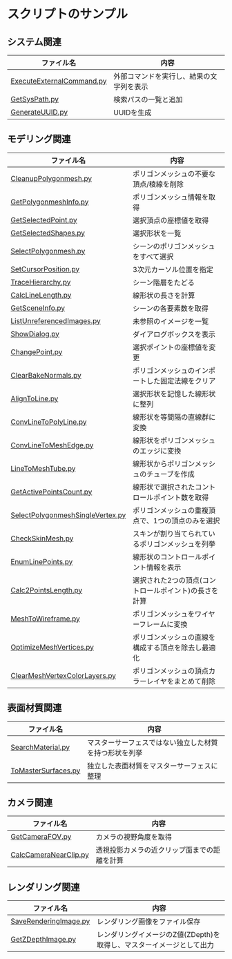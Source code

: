 # スクリプトのサンプル

## システム関連

|ファイル名|内容|
|--|--|
|[ExecuteExternalCommand.py](./ExecuteExternalCommand.py)|外部コマンドを実行し、結果の文字列を表示|
|[GetSysPath.py](./GetSysPath.py)|検索パスの一覧と追加|
|[GenerateUUID.py](./GenerateUUID.py)|UUIDを生成|

## モデリング関連

|ファイル名|内容|
|--|--|
|[CleanupPolygonmesh.py](./CleanupPolygonmesh.py)|ポリゴンメッシュの不要な頂点/稜線を削除|
|[GetPolygonmeshInfo.py](./GetPolygonmeshInfo.py)|ポリゴンメッシュ情報を取得|
|[GetSelectedPoint.py](./GetSelectedPoint.py)|選択頂点の座標値を取得|
|[GetSelectedShapes.py](./GetSelectedShapes.py)|選択形状を一覧|
|[SelectPolygonmesh.py](./SelectPolygonmesh.py)|シーンのポリゴンメッシュをすべて選択|
|[SetCursorPosition.py](./SetCursorPosition.py)|3次元カーソル位置を指定|
|[TraceHierarchy.py](./TraceHierarchy.py)|シーン階層をたどる|
|[CalcLineLength.py](./CalcLineLength.py)|線形状の長さを計算|
|[GetSceneInfo.py](./GetSceneInfo.py)|シーンの各要素数を取得|
|[ListUnreferencedImages.py](./ListUnreferencedImages.py)|未参照のイメージを一覧|
|[ShowDialog.py](./ShowDialog.py)|ダイアログボックスを表示|
|[ChangePoint.py](./ChangePoint.py)|選択ポイントの座標値を変更|
|[ClearBakeNormals.py](./ClearBakeNormals.py)|ポリゴンメッシュのインポートした固定法線をクリア|
|[AlignToLine.py](./AlignToLine.py)|選択形状を記憶した線形状に整列|
|[ConvLineToPolyLine.py](./ConvLineToPolyLine.py)|線形状を等間隔の直線群に変換|
|[ConvLineToMeshEdge.py](./ConvLineToMeshEdge.py)|線形状をポリゴンメッシュのエッジに変換|
|[LineToMeshTube.py](./LineToMeshTube.py)|線形状からポリゴンメッシュのチューブを作成|
|[GetActivePointsCount.py](./GetActivePointsCount.py)|線形状で選択されたコントロールポイント数を取得|
|[SelectPolygonmeshSingleVertex.py](./SelectPolygonmeshSingleVertex.py)|ポリゴンメッシュの重複頂点で、1つの頂点のみを選択|
|[CheckSkinMesh.py](./CheckSkinMesh.py)|スキンが割り当てられているポリゴンメッシュを列挙|
|[EnumLinePoints.py](./EnumLinePoints.py)|線形状のコントロールポイント情報を表示|
|[Calc2PointsLength.py](./Calc2PointsLength.py)|選択された2つの頂点(コントロールポイント)の長さを計算|
|[MeshToWireframe.py](./MeshToWireframe.py)|ポリゴンメッシュをワイヤーフレームに変換|
|[OptimizeMeshVertices.py](./OptimizeMeshVertices.py)|ポリゴンメッシュの直線を構成する頂点を除去し最適化|
|[ClearMeshVertexColorLayers.py](./ClearMeshVertexColorLayers.py)|ポリゴンメッシュの頂点カラーレイヤをまとめて削除|


## 表面材質関連

|ファイル名|内容|
|--|--|
|[SearchMaterial.py](./SearchMaterial.py)|マスターサーフェスではない独立した材質を持つ形状を列挙|
|[ToMasterSurfaces.py](./ToMasterSurfaces.py)|独立した表面材質をマスターサーフェスに整理|

## カメラ関連

|ファイル名|内容|
|--|--|
|[GetCameraFOV.py](./GetCameraFOV.py)|カメラの視野角度を取得|
|[CalcCameraNearClip.py](./CalcCameraNearClip.py)|透視投影カメラの近クリップ面までの距離を計算|


## レンダリング関連

|ファイル名|内容|
|--|--|
|[SaveRenderingImage.py](./SaveRenderingImage.py)|レンダリング画像をファイル保存|
|[GetZDepthImage.py](./GetZDepthImage.py)|レンダリングイメージのZ値(ZDepth)を取得し、マスターイメージとして出力|
